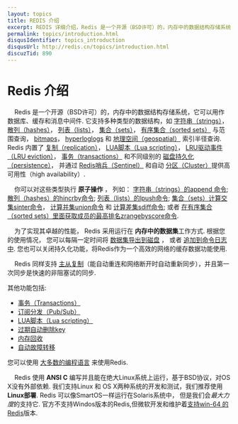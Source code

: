 ```yaml
---
layout: topics
title: REDIS 介绍
excerpt: REDIS 详细介绍，Redis 是一个开源（BSD许可）的，内存中的数据结构存储系统，它可以用作数据库、缓存和消息中间件.
permalink: topics/introduction.html
disqusIdentifier: topics_introduction
disqusUrl: http://redis.cn/topics/introduction.html
discuzTid: 890
---
```


Redis 介绍
===

&nbsp;&nbsp;&nbsp;&nbsp;Redis 是一个开源（BSD许可）的，内存中的数据结构存储系统，它可以用作数据库、缓存和消息中间件. 它支持多种类型的数据结构，如
[字符串（strings）](/topics/data-types-intro.html#strings)， [散列（hashes）](/topics/data-types-intro.html#hashes)， [列表（lists）](/topics/data-types-intro.html#lists)， [集合（sets）](/topics/data-types-intro.html#sets)，
[有序集合（sorted sets）](/topics/data-types-intro.html#sorted-sets) 与范围查询， [bitmaps](/topics/data-types-intro.html#bitmaps)， [hyperloglogs](/topics/data-types-intro.html#hyperloglogs)
和 [地理空间（geospatial）](/commands/geoadd.html) 索引半径查询.
Redis 内置了 [复制（replication）](/topics/replication.html)， [LUA脚本（Lua scripting）](/commands/eval.html)， [LRU驱动事件（LRU eviction）](/topics/lru-cache.html)， 
[事务（transactions）](/topics/transactions.html) 和不同级别的 [磁盘持久化（persistence）](/topics/persistence.html)， 
并通过 [Redis哨兵（Sentinel）](/topics/sentinel.html) 和自动 [分区（Cluster）](/topics/cluster-tutorial.html)提供高可用性（high availability）.

&nbsp;&nbsp;&nbsp;&nbsp;你可以对这些类型执行 **原子操作**
， 列如： [字符串（strings）的append 命令](/commands/append.html);
[散列（hashes）的hincrby命令](/commands/hincrby.html); [列表（lists）的lpush命令](/commands/lpush.html); [集合（sets）计算交集sinter命令](/commands/sinter.html)，
[计算并集union命令](/commands/sunion.html) 和 [计算差集sdiff命令](/commands/sdiff.html);
或者 [在有序集合（sorted sets）里面获取成员的最高排名zrangebyscore命令](/commands/zrangebyscore.html).

&nbsp;&nbsp;&nbsp;&nbsp;为了实现其卓越的性能， Redis 采用运行在
**内存中的数据集**工作方式. 根据您的使用情况， 您可以每隔一定时间将 [数据集导出到磁盘](/topics/persistence.html#snapshotting)
， 或者 [追加到命令日志中](/topics/persistence.html#append-only-file). 
您也可以关闭持久化功能，将Redis作为一个高效的网络的缓存数据功能使用.

&nbsp;&nbsp;&nbsp;&nbsp;Redis 同样支持 [主从复制](/topics/replication.html)（能自动重连和网络断开时自动重新同步），并且第一次同步是快速的非阻塞试的同步.

其他功能包括:

* [事务（Transactions）](/topics/transactions.html)
* [订阅分发（Pub/Sub）](/topics/pubsub.html)
* [LUA脚本（Lua scripting）](/commands/eval.html)
* [过期自动删除key](/commands/expire.html)
* [内存回收](/topics/lru-cache.html)
* [自动故障转移](/topics/sentinel.html)

您可以使用 [大多数的编程语言](/clients.html) 来使用Redis. 

&nbsp;&nbsp;&nbsp;&nbsp;Redis 使用 **ANSI C** 编写并且能在绝大Linux系统上运行，基于BSD协议，对OS X没有外部依赖.
我们支持Linux 和 OS X两种系统的开发和测试，我们推荐使用**Linux部署**.
Redis 可以像SmartOS一样运行在Solaris系统中， 但是我们会*最大力度*的支持它.
官方不支持Windos版本的Redis,但微软开发和维护着[支持win-64 的Redis](https://github.com/MSOpenTech/redis)版本.
